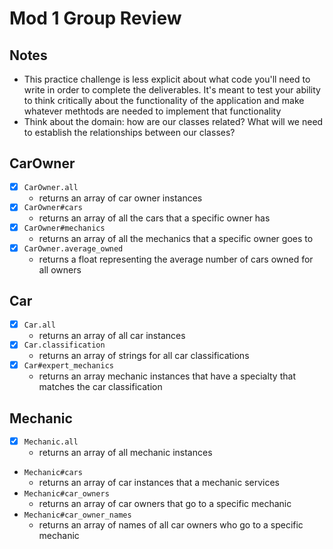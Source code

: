 # Mod 1 Group Review

## Notes
- This practice challenge is less explicit about what code you'll need to write in order to complete the deliverables. It's meant to test your ability to think critically about the functionality of the application and make whatever methtods are needed to implement that functionality
- Think about the domain: how are our classes related? What will we need to establish the relationships between our classes?

## CarOwner

- [x] `CarOwner.all`
  - returns an array of car owner instances
- [x] `CarOwner#cars`
  - returns an array of all the cars that a specific owner has
- [x] `CarOwner#mechanics`
  - returns an array of all the mechanics that a specific owner goes to
- [x] `CarOwner.average_owned`
  - returns a float representing the average number of cars owned for all owners

## Car

- [x] `Car.all`
  - returns an array of all car instances
- [x] `Car.classification`
  - returns an array of strings for all car classifications
- [x] `Car#expert_mechanics`
  - returns an array mechanic instances that have a specialty that matches the car classification

## Mechanic

- [x] `Mechanic.all`
  - returns an array of all mechanic instances
- `Mechanic#cars`
  - returns an array of car instances that a mechanic services
- `Mechanic#car_owners`
  - returns an array of car owners that go to a specific mechanic
- `Mechanic#car_owner_names`
  - returns an array of names of all car owners who go to a specific mechanic